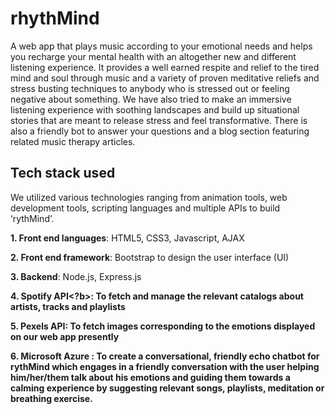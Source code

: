 # rhythMind
A web app that plays music according to your emotional needs and helps you recharge your mental health with an altogether new and different listening experience. It provides a well earned respite and relief to the tired mind and soul through music and a variety of proven meditative reliefs and stress busting techniques to anybody who is stressed out or feeling negative about something. We have also tried to make an immersive listening experience with soothing landscapes and build up situational stories that are meant to release stress and feel transformative. There is also a friendly bot to answer your questions and a blog section featuring related music therapy articles.


## Tech stack used
We utilized various technologies ranging from animation tools, web development tools, scripting languages and multiple APIs to build ‘rythMind’.

<b>1. Front end languages</b>: HTML5, CSS3, Javascript, AJAX

<b>2. Front end framework</b>: Bootstrap to design the user interface (UI)

<b>3. Backend</b>: Node.js, Express.js

<b>4. Spotify API<?b>: To fetch and manage the relevant catalogs about artists, tracks and playlists

<b>5. Pexels API</b>: To fetch images corresponding to the emotions displayed on our web app presently

<b>6. Microsoft Azure </b>: To create a conversational, friendly echo chatbot for rythMind which engages in a friendly conversation with the user helping him/her/them talk about 
his emotions and guiding them towards a calming experience by suggesting relevant songs, playlists, meditation or breathing exercise.
